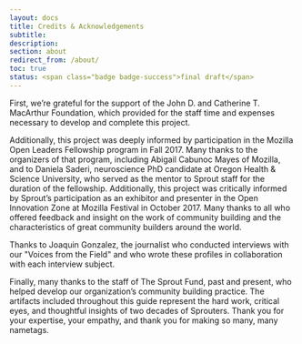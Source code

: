 ```yaml
---
layout: docs
title: Credits & Acknowledgements
subtitle:
description:
section: about
redirect_from: /about/
toc: true
status: <span class="badge badge-success">final draft</span>
---
```


First, we’re grateful for the support of the John D. and Catherine T. MacArthur Foundation, which provided for the staff time and expenses necessary to develop and complete this project.

Additionally, this project was deeply informed by participation in the Mozilla Open Leaders Fellowship program in Fall 2017. Many thanks to the organizers of that program, including Abigail Cabunoc Mayes of Mozilla, and to Daniela Saderi, neuroscience PhD candidate at Oregon Health & Science University, who served as the mentor to Sprout staff for the duration of the fellowship. Additionally, this project was critically informed by Sprout’s participation as an exhibitor and presenter in the Open Innovation Zone at Mozilla Festival in October 2017. Many thanks to all who offered feedback and insight on the work of community building and the characteristics of great community builders around the world.

Thanks to Joaquin Gonzalez, the journalist who conducted interviews with our "Voices from the Field" and who wrote these profiles in collaboration with each interview subject.

Finally, many thanks to the staff of The Sprout Fund, past and present, who helped develop our organization’s community building practice. The artifacts included throughout this guide represent the hard work, critical eyes, and thoughtful insights of two decades of Sprouters. Thank you for your expertise, your empathy, and thank you for making so many, many nametags.
